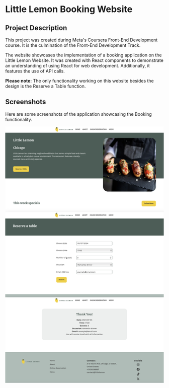 # Little Lemon Booking Website

## Project Description

This project was created during Meta's Coursera Front-End Development course. It is the culmination of the Front-End Development Track.

The website showcases the implementation of a booking application on the Little Lemon Website. It was created with React components to demonstrate an understanding of using React for web development. Additionally, it features the use of API calls.

**Please note:** The only functionality working on this website besides the design is the Reserve a Table function.

## Screenshots

Here are some screenshots of the application showcasing the Booking functionality.

![Little Lemon Home Page](/src/assets/littleLemon.png)
![Booking Page](/src/assets/bookingPage.png)
![Confirmation Page](/src/assets/confirmationPage.png)
